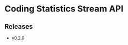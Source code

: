 # Coding Statistics Stream API

## Releases

- [v0.2.0](https://TechSysApi.github.io/coding-statistics-stream-api-dist/v0.2.0/ui/?url=../complete-api.yaml)
